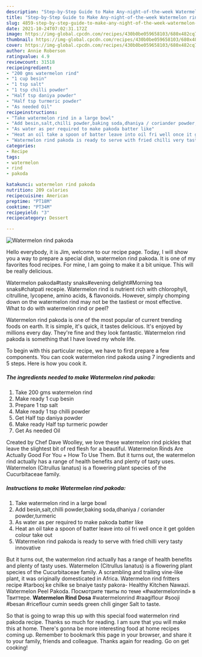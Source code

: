 ```yaml
---
description: "Step-by-Step Guide to Make Any-night-of-the-week Watermelon rind pakoda"
title: "Step-by-Step Guide to Make Any-night-of-the-week Watermelon rind pakoda"
slug: 4859-step-by-step-guide-to-make-any-night-of-the-week-watermelon-rind-pakoda
date: 2021-10-24T07:02:31.172Z
image: https://img-global.cpcdn.com/recipes/430b0be059658103/680x482cq70/watermelon-rind-pakoda-recipe-main-photo.jpg
thumbnail: https://img-global.cpcdn.com/recipes/430b0be059658103/680x482cq70/watermelon-rind-pakoda-recipe-main-photo.jpg
cover: https://img-global.cpcdn.com/recipes/430b0be059658103/680x482cq70/watermelon-rind-pakoda-recipe-main-photo.jpg
author: Annie Roberson
ratingvalue: 4.9
reviewcount: 31518
recipeingredient:
- "200 gms watermelon rind"
- "1 cup besin"
- "1 tsp salt"
- "1 tsp chilli powder"
- "Half tsp daniya powder"
- "Half tsp turmeric powder"
- "As needed Oil"
recipeinstructions:
- "Take watermelon rind in a large bowl"
- "Add besin,salt,chilli powder,baking soda,dhaniya / coriander powder,turmeric"
- "As water as per required to make pakoda batter like"
- "Heat an oil take a spoon of batter leave into oil fri well once it get golden colour take out"
- "Watermelon rind pakoda is ready to serve with fried chilli very tasty innovative"
categories:
- Recipe
tags:
- watermelon
- rind
- pakoda

katakunci: watermelon rind pakoda 
nutrition: 209 calories
recipecuisine: American
preptime: "PT18M"
cooktime: "PT34M"
recipeyield: "3"
recipecategory: Dessert

---
```



![Watermelon rind pakoda](https://img-global.cpcdn.com/recipes/430b0be059658103/680x482cq70/watermelon-rind-pakoda-recipe-main-photo.jpg)

Hello everybody, it is Jim, welcome to our recipe page. Today, I will show you a way to prepare a special dish, watermelon rind pakoda. It is one of my favorites food recipes. For mine, I am going to make it a bit unique. This will be really delicious.

Watermelon pakoda#tasty snaks#evening delight#Morning tea snaks#chatpati recepie. Watermelon rind is nutrient rich with chlorophyll, citrulline, lycopene, amino acids, &amp; flavonoids. However, simply chomping down on the watermelon rind may not be the tastiest or most effective. What to do with watermelon rind or peel?

Watermelon rind pakoda is one of the most popular of current trending foods on earth. It is simple, it's quick, it tastes delicious. It's enjoyed by millions every day. They're fine and they look fantastic. Watermelon rind pakoda is something that I have loved my whole life.


To begin with this particular recipe, we have to first prepare a few components. You can cook watermelon rind pakoda using 7 ingredients and 5 steps. Here is how you cook it.

<!--inarticleads1-->

##### The ingredients needed to make Watermelon rind pakoda:

1. Take 200 gms watermelon rind
1. Make ready 1 cup besin
1. Prepare 1 tsp salt
1. Make ready 1 tsp chilli powder
1. Get Half tsp daniya powder
1. Make ready Half tsp turmeric powder
1. Get As needed Oil


Created by Chef Dave Woolley, we love these watermelon rind pickles that leave the slightest bit of red flesh for a beautiful. Watermelon Rinds Are Actually Good For You + How To Use Them. But it turns out, the watermelon rind actually has a range of health benefits and plenty of tasty uses. Watermelon (Citrullus lanatus) is a flowering plant species of the Cucurbitaceae family. 

<!--inarticleads2-->

##### Instructions to make Watermelon rind pakoda:

1. Take watermelon rind in a large bowl
1. Add besin,salt,chilli powder,baking soda,dhaniya / coriander powder,turmeric
1. As water as per required to make pakoda batter like
1. Heat an oil take a spoon of batter leave into oil fri well once it get golden colour take out
1. Watermelon rind pakoda is ready to serve with fried chilli very tasty innovative


But it turns out, the watermelon rind actually has a range of health benefits and plenty of tasty uses. Watermelon (Citrullus lanatus) is a flowering plant species of the Cucurbitaceae family. A scrambling and trailing vine-like plant, it was originally domesticated in Africa. Watermelon rind fritters recipe #tarbooj ke chilke se bnaiye tasty pakora- Healthy Kitchen Nawazi. Watermelon Peel Pakoda. Посмотрите твиты по теме «#watermelonrind» в Твиттере. **Watermelon Rind Dosa** #watermelonrind #raagiflour #sooji #besan #riceflour cumin seeds green chili ginger Salt to taste. 

So that is going to wrap this up with this special food watermelon rind pakoda recipe. Thanks so much for reading. I am sure that you will make this at home. There's gonna be more interesting food at home recipes coming up. Remember to bookmark this page in your browser, and share it to your family, friends and colleague. Thanks again for reading. Go on get cooking!
